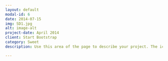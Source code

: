 ```yaml
---
layout: default
modal-id: 6
date: 2014-07-15
img: SD1.jpg
alt: image-alt
project-date: April 2014
client: Start Bootstrap
category: Sweet
description: Use this area of the page to describe your project. The icon above is part of a free icon set by <a href="https://sellfy.com/p/8Q9P/jV3VZ/">Flat Icons</a>. On their website, you can download their free set with 16 icons, or you can purchase the entire set with 146 icons for only $12!

---
```

